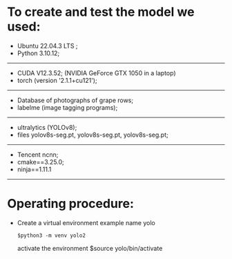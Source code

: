 # To create and test the model we used:
- Ubuntu 22.04.3 LTS ;
- Python 3.10.12;
 ----------------------------------------------------- 
- CUDA V12.3.52; (NVIDIA GeForce GTX 1050 in a laptop)
- torch (version '2.1.1+cu121');
-----------------------------------------------------
- Database of photographs of grape rows;
- labelme (image tagging programs);
 ----------------------------------------------------- 
- ultralytics (YOLOv8);
- files yolov8s-seg.pt, yolov8s-seg.pt, yolov8s-seg.pt;
 -----------------------------------------------------
- Tencent ncnn;
- cmake==3.25.0;
- ninja==1.11.1
 -----------------------------------------------------

# Operating procedure:
- Create a virtual environment
    example name yolo
  
  ``` $python3 -m venv yolo2 ```
  
  activate the environment
  $source yolo/bin/activate




